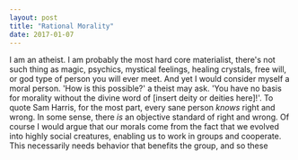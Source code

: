 ```yaml
---
layout: post
title: "Rational Morality"
date: 2017-01-07
---
```

I am an atheist. I am probably the most hard core materialist, there's not such thing as magic, psychics, mystical feelings, healing crystals, free will, or god type of person you will ever meet. And yet I would consider myself a moral person. 'How is this possible?' a theist may ask. 'You have no basis for morality without the divine word of [insert deity or deities here]!'. To quote Sam Harris, for the most part, every sane person *knows* right and wrong. In some sense, there *is* an objective standard of right and wrong. Of course I would argue that our morals come from the fact that we evolved into highly social creatures, enabling us to work in groups and cooperate. This necessarily needs behavior that benefits the group, and so these 

